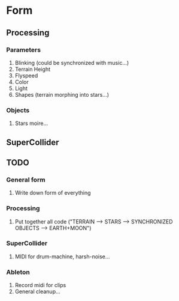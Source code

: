 # Form
## Processing
### Parameters
1. Blinking (could be synchronized with music...)
2. Terrain Height
3. Flyspeed
4. Color
5. Light
6. Shapes (terrain morphing into stars...) 

### Objects
1. Stars moire...

## SuperCollider

## TODO
### General form
1. Write down form of everything

### Processing
1. Put together all code ("TERRAIN --> STARS --> SYNCHRONIZED OBJECTS --> EARTH+MOON")

### SuperCollider
1. MIDI for drum-machine, harsh-noise...

### Ableton
1. Record midi for clips
2. General cleanup...
